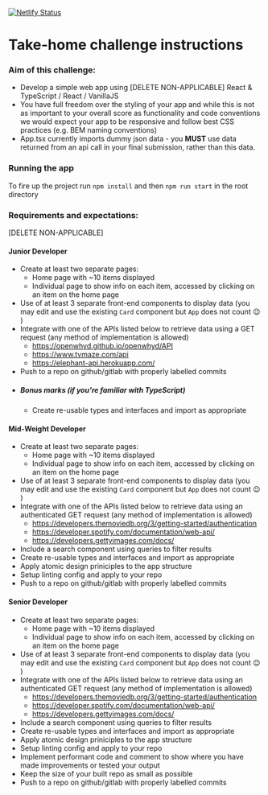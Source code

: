 [![Netlify Status](https://api.netlify.com/api/v1/badges/816aec30-5dec-4882-879d-163775020930/deploy-status)](https://app.netlify.com/sites/sparkling-taffy-52238b/deploys)
# Take-home challenge instructions

### Aim of this challenge:

- Develop a simple web app using [DELETE NON-APPLICABLE] React & TypeScript / React / VanillaJS
- You have full freedom over the styling of your app and while this is not as important to your overall score as functionality and code conventions we would expect your app to be responsive and follow best CSS practices (e.g. BEM naming conventions)
- App.tsx currently imports dummy json data - you **MUST** use data returned from an api call in your final submission, rather than this data.

### Running the app

To fire up the project run `npm install` and then `npm run start` in the root directory


### Requirements and expectations:
[DELETE NON-APPLICABLE]
#### Junior Developer
  - Create at least two separate pages:
    - Home page with ~10 items displayed
    - Individual page to show info on each item, accessed by clicking on an item on the home page
  - Use of at least 3 separate front-end components to display data (you may edit and use the existing `Card` component but `App` does not count 😉 )
  - Integrate with one of the APIs listed below to retrieve data using a GET request (any method of implementation is allowed)
    - https://openwhyd.github.io/openwhyd/API
    - https://www.tvmaze.com/api
    - https://elephant-api.herokuapp.com/
  - Push to a repo on github/gitlab with properly labelled commits
  - ##### Bonus marks (if you're familiar with TypeScript)
    - Create re-usable types and interfaces and import as appropriate

#### Mid-Weight Developer
  - Create at least two separate pages:
    - Home page with ~10 items displayed
    - Individual page to show info on each item, accessed by clicking on an item on the home page
  - Use of at least 3 separate front-end components to display data (you may edit and use the existing `Card` component but `App` does not count 😉 )
  - Integrate with one of the APIs listed below to retrieve data using an authenticated GET request (any method of implementation is allowed)
    - https://developers.themoviedb.org/3/getting-started/authentication
    - https://developer.spotify.com/documentation/web-api/
    - https://developers.gettyimages.com/docs/
  - Include a search component using queries to filter results
  - Create re-usable types and interfaces and import as appropriate
  - Apply atomic design priniciples to the app structure
  - Setup linting config and apply to your repo
  - Push to a repo on github/gitlab with properly labelled commits

  #### Senior Developer
  - Create at least two separate pages:
    - Home page with ~10 items displayed
    - Individual page to show info on each item, accessed by clicking on an item on the home page
  - Use of at least 3 separate front-end components to display data (you may edit and use the existing `Card` component but `App` does not count 😉 )
  - Integrate with one of the APIs listed below to retrieve data using an authenticated GET request (any method of implementation is allowed)
    - https://developers.themoviedb.org/3/getting-started/authentication
    - https://developer.spotify.com/documentation/web-api/
    - https://developers.gettyimages.com/docs/
  - Include a search component using queries to filter results
  - Create re-usable types and interfaces and import as appropriate
  - Apply atomic design priniciples to the app structure
  - Setup linting config and apply to your repo
  - Implement performant code and comment to show where you have made improvements or tested your output
  - Keep the size of your built repo as small as possible
  - Push to a repo on github/gitlab with properly labelled commits